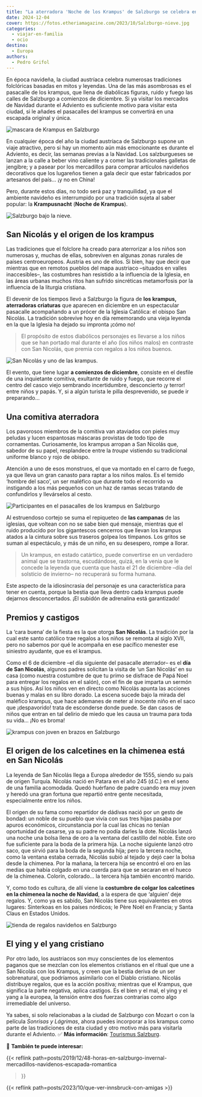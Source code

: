 ```yaml
---
title: "La aterradora 'Noche de los Krampus' de Salzburgo se celebra en Adviento"
date: 2024-12-04
cover: https://fotos.etheriamagazine.com/2023/10/Salzburgo-nieve.jpg
categories: 
  - viajar-en-familia
  - ocio
destino: 
  - Europa
authors: 
  - Pedro Grifol
---
```


En época navideña, la ciudad austríaca celebra numerosas tradiciones folclóricas basadas 
en mitos y leyendas. Una de las más asombrosas es el pasacalle de los krampus, que llena 
de diabólicas figuras, ruido y fuego las calles de Salzburgo a comienzos de diciembre. 
Si ya visitar los mercados de Navidad durante el Adviento es suficiente motivo para 
visitar esta ciudad, si le añades el pasacalles del krampus se convertirá en una 
escapada original y única. 

![mascara de Krampus en Salzburgo](https://fotos.etheriamagazine.com/2023/10/salzburgo-Krampus-mascara.jpg "Aterrador Krampus en Salzburgo. © Pedro Grifol.")

En cualquier época del año la ciudad austríaca de Salzburgo supone un viaje atractivo, 
pero si hay un momento aún más emocionante es durante el Adviento, es decir, las semanas 
previas a la Navidad. Los salzburgueses se lanzan a la calle a beber vino caliente y a 
comer las tradicionales galletas de jengibre; y a pasear por los mercadillos para 
comprar artículos navideños decorativos que los lugareños tienen a gala decir que estar 
fabricados por artesanos del país… ¡y no en China! 

Pero, durante estos días, no todo será paz y tranquilidad, ya que el ambiente navideño 
es interrumpido por una tradición sujeta al saber popular: la **Krampusnacht** (**Noche 
de Krampus**). 

![Salzburgo bajo la nieve.](https://fotos.etheriamagazine.com/2023/10/Salzburgo-nieve.jpg "Salzburgo bajo la nieve. © Tourismus Salzburg GmbH")

## San Nicolás y el origen de los krampus

Las tradiciones que el folclore ha creado para aterrorizar a los niños son numerosas y, 
muchas de ellas, sobreviven en algunas zonas rurales de países centroeuropeos. Austria 
es uno de ellos. Si bien, hay que decir que mientras que en remotos pueblos del mapa 
austriaco –situados en valles inaccesibles–, las costumbres han resistido a la 
influencia de la Iglesia, en las áreas urbanas muchos ritos han sufrido sincréticas 
metamorfosis por la influencia de la liturgia cristiana. 

El devenir de los tiempos llevó a Salzburgo la figura de **los krampus, aterradoras 
criaturas** que aparecen en diciembre en un espectacular pasacalle acompañando a un 
prócer de la Iglesia Católica: el obispo San Nicolás. La tradición sobrevive hoy en día 
rememorando una vieja leyenda en la que la Iglesia ha dejado su impronta ¡cómo no! 

> El propósito de estos diabólicos personajes es llevarse a los niños que se han portado 
> mal durante el año (los niños malos) en contraste con San Nicolás, que premia con 
> regalos a los niños buenos. 

![San Nicolás y uno de las krampus.](https://fotos.etheriamagazine.com/2023/10/salzburgo-San-Nicolas-y-krampus.jpg "San Nicolás y uno de los krampus con el cesto para llevarse a los niños. © Pedro Grifol.")

El evento, que tiene lugar **a comienzos de diciembre**, consiste en el desfile de una 
inquietante comitiva, exultante de ruido y fuego, que recorre el centro del casco viejo 
sembrando incertidumbre, desconcierto ¡y terror! entre niños y papás. Y, si a algún 
turista le pilla desprevenido, se puede ir preparando... 

## Una comitiva aterradora

Los pavorosos miembros de la comitiva van ataviados con pieles muy peludas y lucen 
espantosas máscaras provistas de todo tipo de cornamentas. Curiosamente, los krampus 
arropan a San Nicolás que, sabedor de su papel, resplandece entre la _troupe_ vistiendo 
su tradicional uniforme blanco y rojo de obispo. 

Atención a uno de esos monstruos, el que va montado en el carro de fuego, ya que lleva 
un gran canasto para raptar a los niños malos. Es el temido ‘hombre del saco’, un ser 
maléfico que durante todo el recorrido va instigando a los más pequeños con un haz de 
ramas secas tratando de confundirlos y llevárselos al cesto. 

![Participantes en el pasacalles de los krampus en Salzburgo](https://fotos.etheriamagazine.com/2023/10/salzburgo-krampus-Pasacalle.jpg "Participantes en el pasacalles de los krampus. © P.G.")

Al estruendoso cortejo se suma el repiqueteo de **las campanas** de las iglesias, que 
voltean con no se sabe bien qué mensaje, mientras que el ruido producido por los 
gigantescos cencerros que llevan los krampus atados a la cintura sobre sus traseros 
golpea los tímpanos. Los gritos se suman al espectáculo, y más de un niño, en su 
desespero, rompe a llorar. 

> Un krampus, en estado catártico, puede convertirse en un verdadero animal que se 
> trastorna, escudándose, quizá, en la venia que le concede la leyenda que cuenta que 
> hasta el 21 de diciembre –día del solsticio de invierno– no recuperará su forma humana. 

Este aspecto de la idiosincrasia del personaje es una característica para tener en 
cuenta, porque la bestia que lleva dentro cada krampus puede dejarnos desconcertados. 
¡El subidón de adrenalina está garantizado! 

## Premios y castigos

La ‘cara buena’ de la fiesta es la que otorga **San Nicolás**. La tradición por la cual 
este santo católico trae regalos a los niños se remonta al siglo XVII, pero no sabemos 
por qué le acompaña en ese pacífico menester ese siniestro ayudante, que es el krampus. 

Como el 6 de diciembre –el día siguiente del pasacalle aterrador– es el **día de San 
Nicolás**, algunos padres solicitan la visita de ‘un San Nicolás’ en su casa (como 
nuestra costumbre de que tu primo se disfrace de Papá Noel para entregar los regalos en 
el salón), con el fin de que imparta un sermón a sus hijos. Así los niños ven en directo 
como Nicolás apunta las acciones buenas y malas en su libro dorado. La escena sucede 
bajo la mirada del maléfico krampus, que hace ademanes de meter al inocente niño en el 
saco que ¡despavorido! trata de esconderse donde puede. Se dan casos de niños que entran 
en tal delirio de miedo que les causa un trauma para toda su vida… ¡No es broma! 

![krampus con joven en brazos en Salzburgo](https://fotos.etheriamagazine.com/2023/10/salzburgo-krampus-hombre-saco.jpg "Los krampus amenazan con llevarse a aquellos que se portan mal. © SG")

## El origen de los calcetines en la chimenea está en San Nicolás

La leyenda de San Nicolás llega a Europa alrededor de 1555, siendo su país de origen 
Turquía. Nicolás nació en Patara en el año 245 (d.C.) en el seno de una familia 
acomodada. Quedó huérfano de padre cuando era muy joven y heredó una gran fortuna que 
repartió entre gente necesitada, especialmente entre los niños. 

El origen de su fama como repartidor de dádivas nació por un gesto de bondad: un noble 
de su pueblo que vivía con sus tres hijas pasaba por apuros económicos, circunstancia 
por la cual las chicas no tenían oportunidad de casarse, ya su padre no podía darles la 
dote. Nicolás lanzó una noche una bolsa llena de oro a la ventana del castillo del 
noble. Este oro fue suficiente para la boda de la primera hija. La noche siguiente lanzó 
otro saco, que sirvió para la boda de la segunda hija; pero la tercera noche, como la 
ventana estaba cerrada, Nicolás subió al tejado y dejó caer la bolsa desde la chimenea. 
Por la mañana, la tercera hija se encontró el oro en las medias que había colgado en una 
cuerda para que se secaran en el hueco de la chimenea. Colorín, colorado… la tercera 
hija también encontró marido. 

Y, como todo es cultura, de allí viene la **costumbre de colgar los calcetines en la 
chimenea la noche de Navidad**, a la espera de que ‘alguien’ deje regalos. Y, como ya es 
sabido, San Nicolás tiene sus equivalentes en otros lugares: Sinterkoas en los países 
nórdicos; le Père Noël en Francia; y Santa Claus en Estados Unidos. 

![tienda de regalos navideños en Salzburgo](https://fotos.etheriamagazine.com/2023/10/Salzburgo-Navidad.jpg "Ambiente navideño en Salzburgo durante el Adviento. © Pedro Grifol.")

## El ying y el yang cristiano

Por otro lado, los austriacos son muy conscientes de los elementos paganos que se 
mezclan con los elementos cristianos en el ritual que une a San Nicolás con los Krampus, 
y creen que la bestia deriva de un ser sobrenatural, que podríamos asimilarlo con el 
Diablo cristiano. Nicolás distribuye regalos, que es la acción positiva; mientras que el 
Krampus, que significa la parte negativa, aplica castigos. Es el bien y el mal, el ying 
y el yang a la europea, la tensión entre dos fuerzas contrarias como algo irremediable 
del universo. 

Ya sabes, si solo relacionabas a la ciudad de Salzburgo con Mozart o con la película 
_Sonrisas y Lágrimas_, ahora puedes incorporar a los krampus como parte de las 
tradiciones de esta ciudad y otro motivo más para visitarla durante el Adviento. ✅ **Más 
información**: [Tourismus Salzburg](http://www.salzburg.info). 

📌 **También te puede interesar:** 

{{< reflink 
path=posts/2019/12/48-horas-en-salzburgo-invernal-mercadillos-navidenos-escapada-romantica 
>}} 

{{< reflink path=posts/2023/10/que-ver-innsbruck-con-amigas >}}
